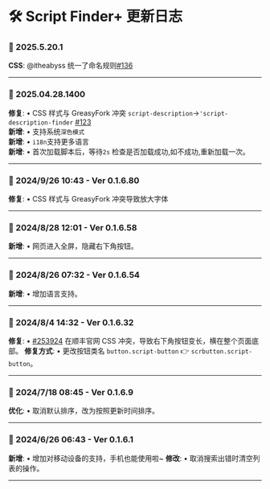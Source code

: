 # **🛠️ Script Finder+ 更新日志**

### **📅 2025.5.20.1**

**CSS**: @itheabyss 统一了命名规则[#136](https://github.com/ChinaGodMan/UserScripts/issues/136#issuecomment-2894349461)<br>

---

### **📅 2025.04.28.1400**

**修复**: • CSS 样式与 GreasyFork 冲突 `script-description`→`'script-description-finder` [#123](https://github.com/ChinaGodMan/UserScripts/issues/123)<br>
**新增**: • 支持系统`深色模式`<br>
**新增**: • `i18n`支持更多语言<br>
**新增**: • 首次加载脚本后，等待`2s` 检查是否加载成功,如不成功,重新加载一次。

---

### **📅 2024/9/26 10:43 - Ver 0.1.6.80**

**修复**: • CSS 样式与 GreasyFork 冲突导致放大字体

---

### **📅 2024/8/28 12:01 - Ver 0.1.6.58**

**新增**: • 网页进入全屏，隐藏右下角按钮。

---

### **📅 2024/8/26 07:32 - Ver 0.1.6.54**

**新增**: • 增加语言支持。

---

### **📅 2024/8/4 14:32 - Ver 0.1.6.32**

**修复**: • [#253924](https://greasyfork.org/scripts/498904/discussions/253924) 在顺丰官网 CSS 冲突，导致右下角按钮变长，横在整个页面底部。
**修复方式**: • 更改按钮类名 `button.script-button` 👉 `scrbutton.script-button`。

---

### **📅 2024/7/18 08:45 - Ver 0.1.6.9**

**优化**: • 取消默认排序，改为按照更新时间排序。

---

### **📅 2024/6/26 06:43 - Ver 0.1.6.1**

**新增**: • 增加对移动设备的支持，手机也能使用啦~
**修改**: • 取消搜索出错时清空列表的操作。

---
